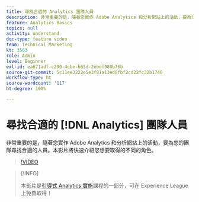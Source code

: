 ```yaml
---
title: 尋找合適的 Analytics 團隊人員
description: 非常重要的是，隨著您實作 Adobe Analytics 和分析網站上的活動，要為您的團隊尋找合適的人員。本影片將快速介紹您想要取得的不同的角色。
feature: Analytics Basics
topics: null
activity: understand
doc-type: feature video
team: Technical Marketing
kt: 3563
role: Admin
level: Beginner
exl-id: ea671adf-c290-4cbe-b65d-2ebdf980b76b
source-git-commit: 5c11ee3222e5e3f81a13ed8fbf2cd22fc32b1740
workflow-type: ht
source-wordcount: '117'
ht-degree: 100%

---
```


# 尋找合適的 [!DNL Analytics] 團隊人員

非常重要的是，隨著您實作 Adobe Analytics 和分析網站上的活動，要為您的團隊尋找合適的人員。本影片將快速介紹您想要取得的不同的角色。

>[!VIDEO](https://video.tv.adobe.com/v/28756/?quality=12)

>[!INFO]
>
> 本影片是[引導式 Analytics 實施](https://experienceleague.adobe.com/?recommended=Analytics-D-1-2019.1)課程的一部分，可在 Experience League 上免費取得！